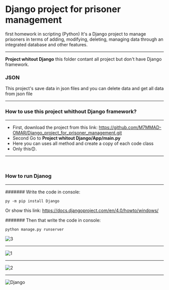 # Django project for prisoner management
first homework in scripting (Python) It's a Django project to manage prisoners in terms of adding, modifying, deleting, managing data through an integrated database and other features.

<hr>

**Project whitout Django**  this folder contant all project but don't have Django framework.

### JSON
This project's save data in json files and you can delete data and get all data from json file 


<hr>

### **How to use this project whithout Django framework?**

<hr>

  * First, download the project from this link: https://github.com/M7MMAD-OMAR/Django_project_for_prisoner_management.git
  * Second Go to **Project whitout Django/App/main.py**
  * Here you can uses all method and create a copy of each code class
  * Only this😊.

<hr>

<br>

### **How to run Djanog**

<hr>

####### Write the code in console:
```
py -m pip install Django
```

Or show this link: https://docs.djangoproject.com/en/4.0/howto/windows/


####### Then that write the code in console:
```
python manage.py runserver
```


![3](https://user-images.githubusercontent.com/73592103/177883163-3c39ba17-90cc-4a0e-9adc-8f19537fcb8f.png)

<hr>

![1](https://user-images.githubusercontent.com/73592103/177883167-7524387e-b060-4947-adf0-ad13bc781516.png)

<hr>

![2](https://user-images.githubusercontent.com/73592103/177883170-3b4ed166-0159-4461-b977-52afe19cc035.png)

<hr>

![Django](https://user-images.githubusercontent.com/73592103/177883876-242e8b58-3f1d-4ddf-ac34-aea1dbe6d3d8.png)
